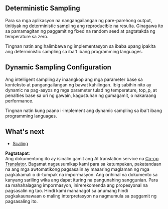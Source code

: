 <!--
CO_OP_TRANSLATOR_METADATA:
{
  "original_hash": "b0de03f7a3ff0204d8356bc61325c459",
  "translation_date": "2025-06-02T20:06:13+00:00",
  "source_file": "05-AdvancedTopics/mcp-sampling/README.md",
  "language_code": "tl"
}
-->
## Deterministic Sampling

Para sa mga aplikasyon na nangangailangan ng pare-parehong output, tinitiyak ng deterministic sampling ang reproducible na resulta. Ginagawa ito sa pamamagitan ng paggamit ng fixed na random seed at pagtatakda ng temperature sa zero.

Tingnan natin ang halimbawa ng implementasyon sa ibaba upang ipakita ang deterministic sampling sa iba't ibang programming languages.

## Dynamic Sampling Configuration

Ang intelligent sampling ay inaangkop ang mga parameter base sa konteksto at pangangailangan ng bawat kahilingan. Ibig sabihin nito ay dynamic na pag-aayos ng mga parameter tulad ng temperature, top_p, at penalties base sa uri ng gawain, kagustuhan ng gumagamit, o nakaraang performance.

Tingnan natin kung paano i-implement ang dynamic sampling sa iba't ibang programming languages.

## What's next

- [Scaling](../mcp-scaling/README.md)

**Pagtatapat**:  
Ang dokumentong ito ay isinalin gamit ang AI translation service na [Co-op Translator](https://github.com/Azure/co-op-translator). Bagamat nagsusumikap kami para sa katumpakan, pakatandaan na ang mga awtomatikong pagsasalin ay maaaring maglaman ng mga pagkakamali o di-tumpak na impormasyon. Ang orihinal na dokumento sa kanyang sariling wika ang dapat ituring na pangunahing sanggunian. Para sa mahahalagang impormasyon, inirerekomenda ang propesyonal na pagsasalin ng tao. Hindi kami mananagot sa anumang hindi pagkakaunawaan o maling interpretasyon na nagmumula sa paggamit ng pagsasaling ito.